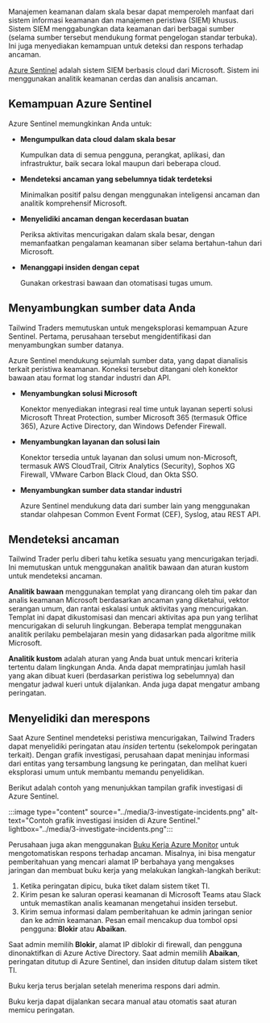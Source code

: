 Manajemen keamanan dalam skala besar dapat memperoleh manfaat dari sistem informasi keamanan dan manajemen peristiwa (SIEM) khusus. Sistem SIEM menggabungkan data keamanan dari berbagai sumber (selama sumber tersebut mendukung format pengelogan standar terbuka). Ini juga menyediakan kemampuan untuk deteksi dan respons terhadap ancaman.

[Azure Sentinel](https://azure.microsoft.com/services/azure-sentinel/?azure-portal=true) adalah sistem SIEM berbasis cloud dari Microsoft. Sistem ini menggunakan analitik keamanan cerdas dan analisis ancaman.

## <a name="azure-sentinel-capabilities"></a>Kemampuan Azure Sentinel

Azure Sentinel memungkinkan Anda untuk:

+ **Mengumpulkan data cloud dalam skala besar**

    Kumpulkan data di semua pengguna, perangkat, aplikasi, dan infrastruktur, baik secara lokal maupun dari beberapa cloud.

+ **Mendeteksi ancaman yang sebelumnya tidak terdeteksi**

    Minimalkan positif palsu dengan menggunakan inteligensi ancaman dan analitik komprehensif Microsoft.

+ **Menyelidiki ancaman dengan kecerdasan buatan**

    Periksa aktivitas mencurigakan dalam skala besar, dengan memanfaatkan pengalaman keamanan siber selama bertahun-tahun dari Microsoft.

+ **Menanggapi insiden dengan cepat**

    Gunakan orkestrasi bawaan dan otomatisasi tugas umum.

## <a name="connect-your-data-sources"></a>Menyambungkan sumber data Anda

Tailwind Traders memutuskan untuk mengeksplorasi kemampuan Azure Sentinel. Pertama, perusahaan tersebut mengidentifikasi dan menyambungkan sumber datanya.

Azure Sentinel mendukung sejumlah sumber data, yang dapat dianalisis terkait peristiwa keamanan. Koneksi tersebut ditangani oleh konektor bawaan atau format log standar industri dan API.

+ **Menyambungkan solusi Microsoft**

    Konektor menyediakan integrasi real time untuk layanan seperti solusi Microsoft Threat Protection, sumber Microsoft 365 (termasuk Office 365), Azure Active Directory, dan Windows Defender Firewall.

+ **Menyambungkan layanan dan solusi lain**

    Konektor tersedia untuk layanan dan solusi umum non-Microsoft, termasuk AWS CloudTrail, Citrix Analytics (Security), Sophos XG Firewall, VMware Carbon Black Cloud, dan Okta SSO.

+ **Menyambungkan sumber data standar industri**

    Azure Sentinel mendukung data dari sumber lain yang menggunakan standar olahpesan Common Event Format (CEF), Syslog, atau REST API.

## <a name="detect-threats"></a>Mendeteksi ancaman

Tailwind Trader perlu diberi tahu ketika sesuatu yang mencurigakan terjadi. Ini memutuskan untuk menggunakan analitik bawaan dan aturan kustom untuk mendeteksi ancaman.

**Analitik bawaan** menggunakan templat yang dirancang oleh tim pakar dan analis keamanan Microsoft berdasarkan ancaman yang diketahui, vektor serangan umum, dan rantai eskalasi untuk aktivitas yang mencurigakan. Templat ini dapat dikustomisasi dan mencari aktivitas apa pun yang terlihat mencurigakan di seluruh lingkungan. Beberapa templat menggunakan analitik perilaku pembelajaran mesin yang didasarkan pada algoritme milik Microsoft.

**Analitik kustom** adalah aturan yang Anda buat untuk mencari kriteria tertentu dalam lingkungan Anda. Anda dapat mempratinjau jumlah hasil yang akan dibuat kueri (berdasarkan peristiwa log sebelumnya) dan mengatur jadwal kueri untuk dijalankan. Anda juga dapat mengatur ambang peringatan.

## <a name="investigate-and-respond"></a>Menyelidiki dan merespons

Saat Azure Sentinel mendeteksi peristiwa mencurigakan, Tailwind Traders dapat menyelidiki peringatan atau *insiden* tertentu (sekelompok peringatan terkait). Dengan grafik investigasi, perusahaan dapat meninjau informasi dari entitas yang tersambung langsung ke peringatan, dan melihat kueri eksplorasi umum untuk membantu memandu penyelidikan.

Berikut adalah contoh yang menunjukkan tampilan grafik investigasi di Azure Sentinel.

:::image type="content" source="../media/3-investigate-incidents.png" alt-text="Contoh grafik investigasi insiden di Azure Sentinel." lightbox="../media/3-investigate-incidents.png":::

Perusahaan juga akan menggunakan [Buku Kerja Azure Monitor](https://docs.microsoft.com/azure/azure-monitor/platform/workbooks-overview/?azure-portal=true) untuk mengotomatiskan respons terhadap ancaman. Misalnya, ini bisa mengatur pemberitahuan yang mencari alamat IP berbahaya yang mengakses jaringan dan membuat buku kerja yang melakukan langkah-langkah berikut:

1. Ketika peringatan dipicu, buka tiket dalam sistem tiket TI.
1. Kirim pesan ke saluran operasi keamanan di Microsoft Teams atau Slack untuk memastikan analis keamanan mengetahui insiden tersebut.
1. Kirim semua informasi dalam pemberitahuan ke admin jaringan senior dan ke admin keamanan. Pesan email mencakup dua tombol opsi pengguna: **Blokir** atau **Abaikan**.

Saat admin memilih **Blokir**, alamat IP diblokir di firewall, dan pengguna dinonaktifkan di Azure Active Directory. Saat admin memilih **Abaikan**, peringatan ditutup di Azure Sentinel, dan insiden ditutup dalam sistem tiket TI.

Buku kerja terus berjalan setelah menerima respons dari admin.

Buku kerja dapat dijalankan secara manual atau otomatis saat aturan memicu peringatan.
